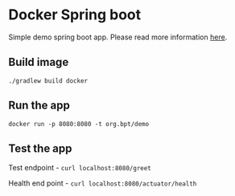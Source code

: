 # Docker Spring boot
Simple demo spring boot app. Please read more information [here](https://boby.com.au/technical/2018/08/20/Containerize-and-deploy-spring-boot-api.html).

## Build image

```./gradlew build docker ```

## Run the app
```docker run -p 8080:8080 -t org.bpt/demo```

## Test the app
Test endpoint - ```curl localhost:8080/greet ```

Health end point - ```curl localhost:8080/actuator/health ```

